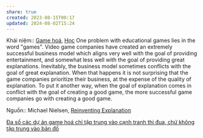 ```yaml
---
share: true
created: 2023-08-15T00:17
updated: 2024-08-02T15:24
---
```

Khái niệm:: [Game hoá](../../%CE%9E%20Kh%C3%A1i%20ni%E1%BB%87m/Game%20ho%C3%A1.md), [Học](../../%CE%9E%20Kh%C3%A1i%20ni%E1%BB%87m/H%E1%BB%8Dc.md)
One problem with educational games lies in the word "games". Video game companies have created an extremely successful business model which aligns very well with the goal of providing entertainment, and somewhat less well with the goal of providing great explanations. Inevitably, the business model sometimes conflicts with the goal of great explanation. When that happens it is not surprising that the game companies prioritize their business, at the expense of the quality of explanation. To put it another way, when the goal of explanation comes in conflict with the goal of creating a good game, the more successful game companies go with creating a good game.

Nguồn:: Michael Nielsen, [Reinventing Explanation](https://michaelnielsen.org/reinventing_explanation)

[Đa số các dự án game hoá chỉ tập trung vào cạnh tranh thi đua, chứ không tập trung vào bản đồ](../../Kinh%20t%E1%BA%BF.%20T%C3%A2m%20l%C3%BD%20h%E1%BB%8Dc%20qu%E1%BA%A3n%20l%C3%BD%20v%C3%A0%20lao%20%C4%91%E1%BB%99ng/T%C3%A2m%20l%C3%BD%20h%E1%BB%8Dc%20qu%E1%BA%A3n%20l%C3%BD%20v%C3%A0%20lao%20%C4%91%E1%BB%99ng/Game%20ho%C3%A1/%C4%90a%20s%E1%BB%91%20c%C3%A1c%20d%E1%BB%B1%20%C3%A1n%20game%20ho%C3%A1%20ch%E1%BB%89%20t%E1%BA%ADp%20trung%20v%C3%A0o%20c%E1%BA%A1nh%20tranh%20thi%20%C4%91ua,%20ch%E1%BB%A9%20kh%C3%B4ng%20t%E1%BA%ADp%20trung%20v%C3%A0o%20b%E1%BA%A3n%20%C4%91%E1%BB%93.md)